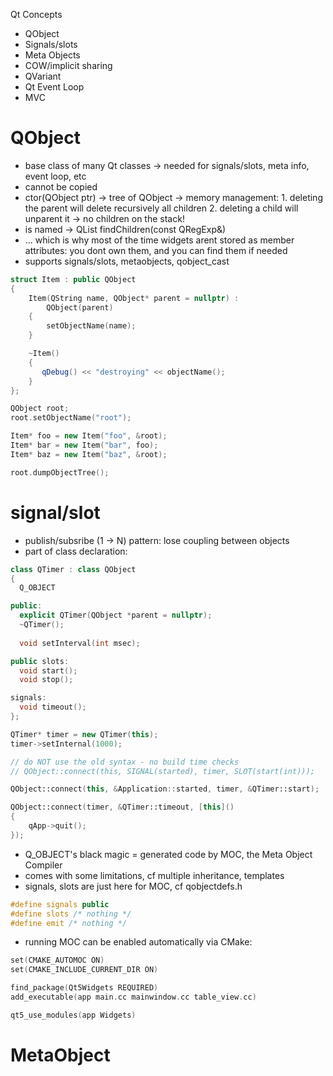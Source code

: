 Qt Concepts
  - QObject 
  - Signals/slots
  - Meta Objects
  - COW/implicit sharing
  - QVariant 
  - Qt Event Loop
  - MVC


QObject
======= 
 - base class of many Qt classes  -> needed for signals/slots, meta info, event loop, etc
 - cannot be copied
 - ctor(QObject ptr) -> tree of QObject -> memory management: 1. deleting the parent will delete recursively all children 2. deleting a child will unparent it -> no children on the stack!
 - is named -> QList<T> findChildren<T>(const QRegExp&)
 - ... which is why most of the time widgets arent stored as member attributes: you dont own them, and you can find them if needed
 - supports signals/slots, metaobjects, qobject\_cast

```c++
struct Item : public QObject
{
    Item(QString name, QObject* parent = nullptr) :
        QObject(parent)
    {
        setObjectName(name);
    }

    ~Item() 
    {
       qDebug() << "destroying" << objectName(); 
    }
};

QObject root;
root.setObjectName("root");

Item* foo = new Item("foo", &root);
Item* bar = new Item("bar", foo);
Item* baz = new Item("baz", &root);

root.dumpObjectTree();
```


signal/slot
===========
 - publish/subsribe (1 -> N) pattern: lose coupling between objects
 - part of class declaration:

```c++
class QTimer : class QObject
{
  Q_OBJECT

public:
  explicit QTimer(QObject *parent = nullptr);
  ~QTimer();
  
  void setInterval(int msec);

public slots:
  void start();
  void stop();

signals:
  void timeout();
};
```


```c++
QTimer* timer = new QTimer(this);
timer->setInternal(1000);

// do NOT use the old syntax - no build time checks
// QObject::connect(this, SIGNAL(started), timer, SLOT(start(int)));

QObject::connect(this, &Application::started, timer, &QTimer::start);

QObject::connect(timer, &QTimer::timeout, [this]() 
{ 
    qApp->quit(); 
});
```

 - Q_OBJECT's black magic = generated code by MOC, the Meta Object Compiler
 - comes with some limitations, cf multiple inheritance, templates
 - signals, slots are just here for MOC, cf qobjectdefs.h

```c++
#define signals public
#define slots /* nothing */
#define emit /* nothing */
```

 - running MOC can be enabled automatically via CMake:

```c++
set(CMAKE_AUTOMOC ON)
set(CMAKE_INCLUDE_CURRENT_DIR ON)

find_package(Qt5Widgets REQUIRED)
add_executable(app main.cc mainwindow.cc table_view.cc)

qt5_use_modules(app Widgets)
```


MetaObject
==========
